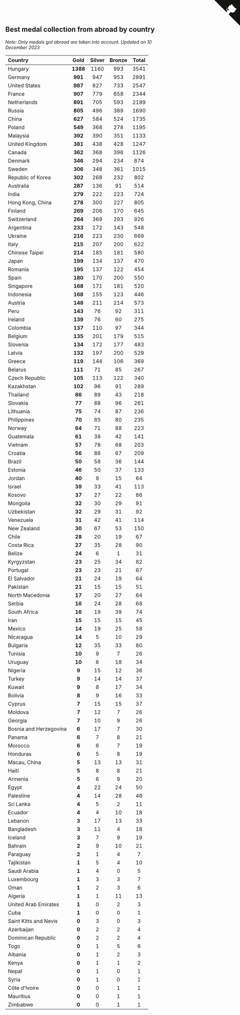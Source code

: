 ## Best medal collection from abroad by country

*Note: Only medals got abroad are taken into account.*
*Updated on 10 December 2023*

| Country | Gold | Silver | Bronze | Total |
| :--- | :--: | :--: | :--: | :--: |
| Hungary | **1388** | 1160 | 993 | 3541 |
| Germany | **991** | 947 | 953 | 2891 |
| United States | **987** | 827 | 733 | 2547 |
| France | **907** | 779 | 658 | 2344 |
| Netherlands | **891** | 705 | 593 | 2189 |
| Russia | **805** | 496 | 389 | 1690 |
| China | **627** | 584 | 524 | 1735 |
| Poland | **549** | 368 | 278 | 1195 |
| Malaysia | **392** | 390 | 351 | 1133 |
| United Kingdom | **381** | 438 | 428 | 1247 |
| Canada | **362** | 368 | 396 | 1126 |
| Denmark | **346** | 294 | 234 | 874 |
| Sweden | **306** | 348 | 361 | 1015 |
| Republic of Korea | **302** | 268 | 232 | 802 |
| Australia | **287** | 136 | 91 | 514 |
| India | **279** | 222 | 223 | 724 |
| Hong Kong, China | **278** | 300 | 227 | 805 |
| Finland | **269** | 206 | 170 | 645 |
| Switzerland | **264** | 369 | 293 | 926 |
| Argentina | **233** | 172 | 143 | 548 |
| Ukraine | **216** | 223 | 230 | 669 |
| Italy | **215** | 207 | 200 | 622 |
| Chinese Taipei | **214** | 185 | 181 | 580 |
| Japan | **199** | 134 | 137 | 470 |
| Romania | **195** | 137 | 122 | 454 |
| Spain | **180** | 170 | 200 | 550 |
| Singapore | **168** | 171 | 181 | 520 |
| Indonesia | **168** | 155 | 123 | 446 |
| Austria | **148** | 211 | 214 | 573 |
| Peru | **143** | 76 | 92 | 311 |
| Ireland | **139** | 76 | 60 | 275 |
| Colombia | **137** | 110 | 97 | 344 |
| Belgium | **135** | 201 | 179 | 515 |
| Slovenia | **134** | 172 | 177 | 483 |
| Latvia | **132** | 197 | 200 | 529 |
| Greece | **119** | 144 | 106 | 369 |
| Belarus | **111** | 71 | 85 | 267 |
| Czech Republic | **105** | 113 | 122 | 340 |
| Kazakhstan | **102** | 96 | 91 | 289 |
| Thailand | **86** | 89 | 43 | 218 |
| Slovakia | **77** | 88 | 96 | 261 |
| Lithuania | **75** | 74 | 87 | 236 |
| Philippines | **70** | 85 | 80 | 235 |
| Norway | **64** | 71 | 88 | 223 |
| Guatemala | **61** | 38 | 42 | 141 |
| Vietnam | **57** | 78 | 68 | 203 |
| Croatia | **56** | 86 | 67 | 209 |
| Brazil | **50** | 58 | 36 | 144 |
| Estonia | **46** | 50 | 37 | 133 |
| Jordan | **40** | 9 | 15 | 64 |
| Israel | **39** | 33 | 41 | 113 |
| Kosovo | **37** | 27 | 22 | 86 |
| Mongolia | **32** | 30 | 29 | 91 |
| Uzbekistan | **32** | 29 | 31 | 92 |
| Venezuela | **31** | 42 | 41 | 114 |
| New Zealand | **30** | 67 | 53 | 150 |
| Chile | **28** | 20 | 19 | 67 |
| Costa Rica | **27** | 35 | 28 | 90 |
| Belize | **24** | 6 | 1 | 31 |
| Kyrgyzstan | **23** | 25 | 34 | 82 |
| Portugal | **23** | 23 | 21 | 67 |
| El Salvador | **21** | 24 | 19 | 64 |
| Pakistan | **21** | 15 | 15 | 51 |
| North Macedonia | **17** | 20 | 27 | 64 |
| Serbia | **16** | 24 | 28 | 68 |
| South Africa | **16** | 19 | 39 | 74 |
| Iran | **15** | 15 | 15 | 45 |
| Mexico | **14** | 19 | 25 | 58 |
| Nicaragua | **14** | 5 | 10 | 29 |
| Bulgaria | **12** | 35 | 33 | 80 |
| Tunisia | **10** | 9 | 7 | 26 |
| Uruguay | **10** | 6 | 18 | 34 |
| Nigeria | **9** | 15 | 12 | 36 |
| Turkey | **9** | 14 | 14 | 37 |
| Kuwait | **9** | 8 | 17 | 34 |
| Bolivia | **8** | 9 | 16 | 33 |
| Cyprus | **7** | 15 | 15 | 37 |
| Moldova | **7** | 12 | 7 | 26 |
| Georgia | **7** | 10 | 9 | 26 |
| Bosnia and Herzegovina | **6** | 17 | 7 | 30 |
| Panama | **6** | 7 | 8 | 21 |
| Morocco | **6** | 6 | 7 | 19 |
| Honduras | **6** | 5 | 8 | 19 |
| Macau, China | **5** | 13 | 13 | 31 |
| Haiti | **5** | 8 | 8 | 21 |
| Armenia | **5** | 6 | 9 | 20 |
| Egypt | **4** | 22 | 24 | 50 |
| Palestine | **4** | 14 | 28 | 46 |
| Sri Lanka | **4** | 5 | 2 | 11 |
| Ecuador | **4** | 4 | 10 | 18 |
| Lebanon | **3** | 17 | 13 | 33 |
| Bangladesh | **3** | 11 | 4 | 18 |
| Iceland | **3** | 7 | 9 | 19 |
| Bahrain | **2** | 9 | 10 | 21 |
| Paraguay | **2** | 1 | 4 | 7 |
| Tajikistan | **1** | 5 | 4 | 10 |
| Saudi Arabia | **1** | 4 | 0 | 5 |
| Luxembourg | **1** | 3 | 3 | 7 |
| Oman | **1** | 2 | 3 | 6 |
| Algeria | **1** | 1 | 11 | 13 |
| United Arab Emirates | **1** | 0 | 2 | 3 |
| Cuba | **1** | 0 | 0 | 1 |
| Saint Kitts and Nevis | **0** | 3 | 0 | 3 |
| Azerbaijan | **0** | 2 | 2 | 4 |
| Dominican Republic | **0** | 2 | 2 | 4 |
| Togo | **0** | 1 | 5 | 6 |
| Albania | **0** | 1 | 2 | 3 |
| Kenya | **0** | 1 | 1 | 2 |
| Nepal | **0** | 1 | 0 | 1 |
| Syria | **0** | 1 | 0 | 1 |
| Côte d'Ivoire | **0** | 0 | 1 | 1 |
| Mauritius | **0** | 0 | 1 | 1 |
| Zimbabwe | **0** | 0 | 1 | 1 |


<a href="https://github.com/jonatanklosko/wca_statistics" class="github-corner" aria-label="View source on Github"><svg width="80" height="80" viewBox="0 0 250 250" style="fill:#151513; color:#fff; position: absolute; top: 0; border: 0; right: 0;" aria-hidden="true"><path d="M0,0 L115,115 L130,115 L142,142 L250,250 L250,0 Z"></path><path d="M128.3,109.0 C113.8,99.7 119.0,89.6 119.0,89.6 C122.0,82.7 120.5,78.6 120.5,78.6 C119.2,72.0 123.4,76.3 123.4,76.3 C127.3,80.9 125.5,87.3 125.5,87.3 C122.9,97.6 130.6,101.9 134.4,103.2" fill="currentColor" style="transform-origin: 130px 106px;" class="octo-arm"></path><path d="M115.0,115.0 C114.9,115.1 118.7,116.5 119.8,115.4 L133.7,101.6 C136.9,99.2 139.9,98.4 142.2,98.6 C133.8,88.0 127.5,74.4 143.8,58.0 C148.5,53.4 154.0,51.2 159.7,51.0 C160.3,49.4 163.2,43.6 171.4,40.1 C171.4,40.1 176.1,42.5 178.8,56.2 C183.1,58.6 187.2,61.8 190.9,65.4 C194.5,69.0 197.7,73.2 200.1,77.6 C213.8,80.2 216.3,84.9 216.3,84.9 C212.7,93.1 206.9,96.0 205.4,96.6 C205.1,102.4 203.0,107.8 198.3,112.5 C181.9,128.9 168.3,122.5 157.7,114.1 C157.9,116.9 156.7,120.9 152.7,124.9 L141.0,136.5 C139.8,137.7 141.6,141.9 141.8,141.8 Z" fill="currentColor" class="octo-body"></path></svg></a><style>.github-corner:hover .octo-arm{animation:octocat-wave 560ms ease-in-out}@keyframes octocat-wave{0%,100%{transform:rotate(0)}20%,60%{transform:rotate(-25deg)}40%,80%{transform:rotate(10deg)}}@media (max-width:500px){.github-corner:hover .octo-arm{animation:none}.github-corner .octo-arm{animation:octocat-wave 560ms ease-in-out}}</style>
